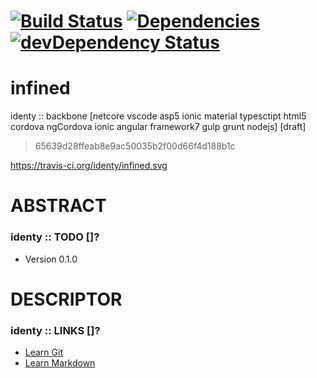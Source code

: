 [![Build Status](https://travis-ci.org/identy/infined.svg?branch=master)](https://travis-ci.org/identy/infined)
[![Dependencies](https://david-dm.org/identy/infined.svg)](https://david-dm.org/identy/infined)
[![devDependency Status](https://david-dm.org/identy/infined/dev-status.svg)](https://david-dm.org/identy/infined#info=devDependencies)
=======
# infined
identy :: backbone [netcore vscode asp5 ionic material typesctipt html5 cordova ngCordova ionic angular framework7 gulp grunt nodejs] [draft]

> 65639d28ffeab8e9ac50035b2f00d66f4d188b1c

https://travis-ci.org/identy/infined.svg

# ABSTRACT #

### identy :: TODO []? ###

* Version 0.1.0

# DESCRIPTOR #

### identy :: LINKS []? ###

* [Learn Git](https://www.atlassian.com/git/)
* [Learn Markdown](https://bitbucket.org/tutorials/markdowndemo)

